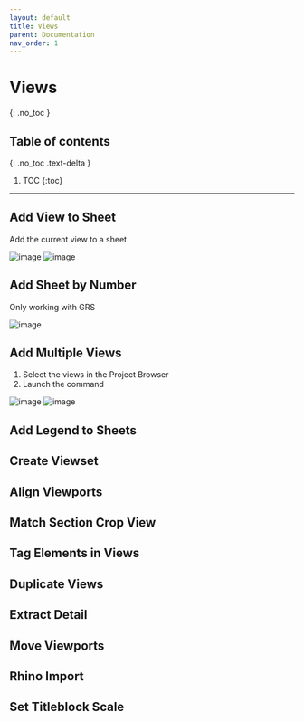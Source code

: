 ```yaml
---
layout: default
title: Views
parent: Documentation
nav_order: 1
---
```


# Views
{: .no_toc }

## Table of contents
{: .no_toc .text-delta }

1. TOC
{:toc}

---

## Add View to Sheet
Add the current view to a sheet

![image](https://user-images.githubusercontent.com/27025848/161196436-51577344-7d00-44dc-b4f7-9acc55d79891.png)
![image](https://user-images.githubusercontent.com/27025848/161192103-ab5435b3-bc01-4fe4-8caf-fb96d877fafc.png)

## Add Sheet by Number
Only working with GRS

![image](https://user-images.githubusercontent.com/27025848/161197764-7f6c134e-567e-452a-ba66-a811b05327fc.png)

## Add Multiple Views
1. Select the views in the Project Browser
2. Launch the command

![image](https://user-images.githubusercontent.com/27025848/161196637-071500f1-0d23-4692-bc29-c4a8205dc20a.png)
![image](https://user-images.githubusercontent.com/27025848/161195885-56104ec3-7c4c-4e68-aec9-fa3b57c42343.png)


## Add Legend to Sheets


## Create Viewset

## Align Viewports

## Match Section Crop View

## Tag Elements in Views

## Duplicate Views

## Extract Detail

## Move Viewports

## Rhino Import

## Set Titleblock Scale
